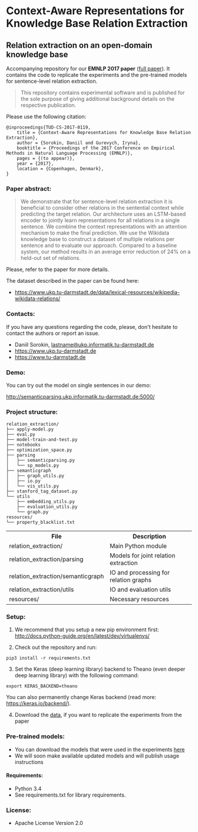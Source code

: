 # Context-Aware Representations for Knowledge Base Relation Extraction

## Relation extraction on an open-domain knowledge base


Accompanying repository for our **EMNLP 2017 paper** ([full paper](https://www.ukp.tu-darmstadt.de/fileadmin/user_upload/Group_UKP/publikationen/2017/2017_EMNLP_DS_relation_extraction_camera_ready.pdf)). It contains the code to replicate the experiments and the pre-trained models for sentence-level relation extraction.

> This repository contains experimental software and is published for the sole purpose of giving additional background details on the respective publication.
 
Please use the following citation:

```
@inproceedings{TUD-CS-2017-0119,
	title = {Context-Aware Representations for Knowledge Base Relation Extraction},
	author = {Sorokin, Daniil and Gurevych, Iryna},
	booktitle = {Proceedings of the 2017 Conference on Empirical Methods in Natural Language Processing (EMNLP)},
	pages = {(to appear)},
	year = {2017},
	location = {Copenhagen, Denmark},
}
```

### Paper abstract:
> We demonstrate that for sentence-level relation extraction it is beneficial to consider other relations in the sentential context while predicting the target relation. Our architecture uses an LSTM-based encoder to jointly learn representations for all relations in a single sentence. 
We combine the context representations with an attention mechanism to make the final prediction. 
> We use the Wikidata knowledge base to construct a dataset of multiple relations per sentence and to evaluate our approach. Compared to a baseline system, our method results in an average error reduction of 24\% on a held-out set of relations.

Please, refer to the paper for more details.

The dataset described in the paper can be found here:
 * https://www.ukp.tu-darmstadt.de/data/lexical-resources/wikipedia-wikidata-relations/
 
 
### Contacts:
If you have any questions regarding the code, please, don't hesitate to contact the authors or report an issue.
  * Daniil Sorokin, lastname@ukp.informatik.tu-darmstadt.de
  * https://www.ukp.tu-darmstadt.de
  * https://www.tu-darmstadt.de
  
### Demo:

You can try out the model on single sentences in our demo: 

http://semanticparsing.ukp.informatik.tu-darmstadt.de:5000/

### Project structure:
```
relation_extraction/
├── apply-model.py
├── eval.py
├── model-train-and-test.py
├── notebooks
├── optimization_space.py
├── parsing
│   ├── semanticparsing.py
│   └── sp_models.py
├── semanticgraph
│   ├── graph_utils.py
│   ├── io.py
│   └── vis_utils.py
├── stanford_tag_dataset.py
└── utils
    ├── embedding_utils.py
    ├── evaluation_utils.py
    └── graph.py
resources/
└── property_blacklist.txt
```

<table>
    <tr>
        <th>File</th><th>Description</th>
    </tr>
    <tr>
        <td>relation_extraction/</td><td>Main Python module</td>
    </tr>
    <tr>
        <td>relation_extraction/parsing</td><td>Models for joint relation extraction</td>
    </tr>
    <tr>
        <td>relation_extraction/semanticgraph</td><td>IO and processing for relation graphs</td>
    </tr>
    <tr>
        <td>relation_extraction/utils</td><td>IO and evaluation utils</td>
    </tr>
    <tr>
        <td>resources/</td><td>Necessary resources</td>
    </tr>
</table>

### Setup:

1. We recommend that you setup a new pip environment first: http://docs.python-guide.org/en/latest/dev/virtualenvs/

2. Check out the repository and run:
```
pip3 install -r requirements.txt
```

3. Set the Keras (deep learning library) backend to Theano (even deeper deep learning library) with the following command:
```
export KERAS_BACKEND=theano
```
   You can also permanently change Keras backend (read more: https://keras.io/backend/).

4. Download the [data](https://www.ukp.tu-darmstadt.de/data/lexical-resources/wikipedia-wikidata-relations/), if you want to replicate the experiments from the paper

### Pre-trained models:
* You can download the models that were used in the experiments [here](https://www.ukp.tu-darmstadt.de/fileadmin/user_upload/Group_UKP/data/wikipediaWikidata/EMNLP2017_DS_IG_relation_extraction_trained_models.zip)
* We will soon make available updated models and will publish usage instructions

#### Requirements:
* Python 3.4
* See requirements.txt for library requirements. 

### License:
* Apache License Version 2.0
